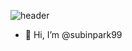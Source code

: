 ![header](https://capsule-render.vercel.app/api?type=wave&color=auto&height=200&section=header&text=💞️SUBIN💞️&fontSize=60)


- 👋 Hi, I’m @subinpark99




